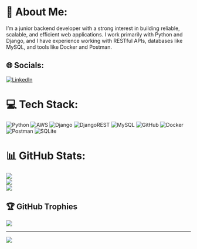 # 💫 About Me:
I’m a junior backend developer with a strong interest in building reliable, scalable, and efficient web applications. I work primarily with Python and Django, and I have experience working with RESTful APIs, databases like MySQL, and tools like Docker and Postman.


## 🌐 Socials:
[![LinkedIn](https://img.shields.io/badge/LinkedIn-%230077B5.svg?logo=linkedin&logoColor=white)](https://linkedin.com/in/https://www.linkedin.com/in/armenia-undefined-642833330/) 

# 💻 Tech Stack:
![Python](https://img.shields.io/badge/python-3670A0?style=for-the-badge&logo=python&logoColor=ffdd54) ![AWS](https://img.shields.io/badge/AWS-%23FF9900.svg?style=for-the-badge&logo=amazon-aws&logoColor=white) ![Django](https://img.shields.io/badge/django-%23092E20.svg?style=for-the-badge&logo=django&logoColor=white) ![DjangoREST](https://img.shields.io/badge/DJANGO-REST-ff1709?style=for-the-badge&logo=django&logoColor=white&color=ff1709&labelColor=gray) ![MySQL](https://img.shields.io/badge/mysql-4479A1.svg?style=for-the-badge&logo=mysql&logoColor=white) ![GitHub](https://img.shields.io/badge/github-%23121011.svg?style=for-the-badge&logo=github&logoColor=white) ![Docker](https://img.shields.io/badge/docker-%230db7ed.svg?style=for-the-badge&logo=docker&logoColor=white) ![Postman](https://img.shields.io/badge/Postman-FF6C37?style=for-the-badge&logo=postman&logoColor=white) ![SQLite](https://img.shields.io/badge/sqlite-%2307405e.svg?style=for-the-badge&logo=sqlite&logoColor=white)
# 📊 GitHub Stats:
![](https://github-readme-stats.vercel.app/api?username=ArmanPetoyan&theme=dark&hide_border=false&include_all_commits=false&count_private=false)<br/>
![](https://nirzak-streak-stats.vercel.app/?user=ArmanPetoyan&theme=dark&hide_border=false)<br/>
![](https://github-readme-stats.vercel.app/api/top-langs/?username=ArmanPetoyan&theme=dark&hide_border=false&include_all_commits=false&count_private=false&layout=compact)

## 🏆 GitHub Trophies
![](https://github-profile-trophy.vercel.app/?username=ArmanPetoyan&theme=radical&no-frame=false&no-bg=false&margin-w=4)

---
[![](https://visitcount.itsvg.in/api?id=ArmanPetoyan&icon=0&color=0)](https://visitcount.itsvg.in)


